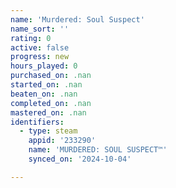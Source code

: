 ```yaml
---
name: 'Murdered: Soul Suspect'
name_sort: ''
rating: 0
active: false
progress: new
hours_played: 0
purchased_on: .nan
started_on: .nan
beaten_on: .nan
completed_on: .nan
mastered_on: .nan
identifiers:
  - type: steam
    appid: '233290'
    name: 'MURDERED: SOUL SUSPECT™'
    synced_on: '2024-10-04'

---
```


